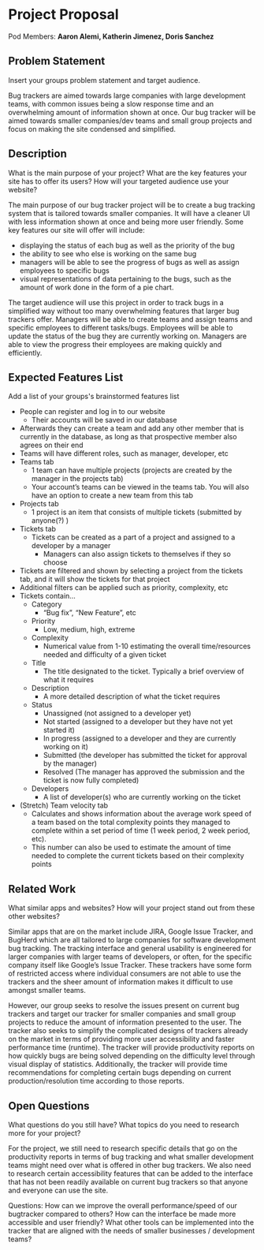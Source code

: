 # Project Proposal

Pod Members: **Aaron Alemi, Katherin Jimenez, Doris Sanchez**

## Problem Statement

Insert your groups problem statement and target audience.

Bug trackers are aimed towards large companies with large development teams, with common issues being a slow response time and an overwhelming amount of information shown at once. Our bug tracker will be aimed towards smaller companies/dev teams and small group projects and focus on making the site condensed and simplified.

## Description

What is the main purpose of your project? What are the key features your site has to offer its users? How will your targeted audience use your website?

The main purpose of our bug tracker project will be to create a bug tracking system that is tailored towards smaller companies. It will have a cleaner UI with less information shown at once and being more user friendly. Some key features our site will offer will include: 

* displaying the status of each bug as well as the priority of the bug
* the ability to see who else is working on the same bug
* managers will be able to see the progress of bugs as well as assign employees to specific bugs
* visual representations of data pertaining to the bugs, such as the amount of work done in the form of a pie chart. 

The target audience will use this project in order to track bugs in a simplified way without too many overwhelming features that larger bug trackers offer. Managers will be able to create teams and assign teams and specific employees to different tasks/bugs. Employees will be able to update the status of the bug they are currently working on. Managers are able to view the progress their employees are making quickly and efficiently. 


## Expected Features List

Add a list of your groups's brainstormed features list

* People can register and log in to our website
    * Their accounts will be saved in our database
* Afterwards they can create a team and add any other member that is currently in the database, as long as that prospective member also agrees on their end
* Teams will have different roles, such as manager, developer, etc
* Teams tab
    * 1 team can have multiple projects (projects are created by the manager in the projects tab)
    * Your account’s teams can be viewed in the teams tab. You will also have an option to create a new team from this tab
* Projects tab
    * 1 project is an item that consists of multiple tickets (submitted by anyone(?) )
* Tickets tab
    * Tickets can be created as a part of a project and assigned to a developer by a manager
        * Managers can also assign tickets to themselves if they so choose
* Tickets are filtered and shown by selecting a project from the tickets tab, and it will show the tickets for that project
* Additional filters can be applied such as priority, complexity, etc
* Tickets contain…
    * Category
        * “Bug fix”, “New Feature”, etc
    * Priority
        * Low, medium, high, extreme
    * Complexity
        * Numerical value from 1-10 estimating the overall time/resources needed and difficulty of a given ticket
    * Title
        * The title designated to the ticket. Typically a brief overview of what it requires
    * Description
        * A more detailed description of what the ticket requires
    * Status
        * Unassigned (not assigned to a developer yet) 
        * Not started (assigned to a developer but they have not yet started it)
        * In progress (assigned to a developer and they are currently working on it)
        * Submitted (the developer has submitted the ticket for approval by the manager)
        * Resolved (The manager has approved the submission and the ticket is now fully completed)
    * Developers
        * A list of developer(s) who are currently working on the ticket
* (Stretch) Team velocity tab
    * Calculates and shows information about the average work speed of a team based on the total complexity points they managed to complete within a set period of time (1 week period, 2 week period, etc). 
    * This number can also be used to estimate the amount of time needed to complete the current tickets based on their complexity points


## Related Work

What similar apps and websites? How will your project stand out from these other websites?

Similar apps that are on the market include JIRA, Google Issue Tracker, and BugHerd which are all tailored to large companies for software development bug tracking. The tracking interface and general usability is engineered for larger companies with larger teams of developers, or often, for the specific company itself like Google’s Issue Tracker. These trackers have some form of restricted access where individual consumers are not able to use the trackers and the sheer amount of information makes it difficult to use amongst smaller teams. 

However, our group seeks to resolve the issues present on current bug trackers and target our tracker for smaller companies and small group projects to reduce the amount of information presented to the user. The tracker also seeks to simplify the complicated designs of trackers already on the market in terms of providing more user accessibility and faster performance time (runtime). The tracker will provide productivity reports on how quickly bugs are being solved depending on the difficulty level through visual display of statistics. Additionally, the tracker will provide time recommendations for completing certain bugs depending on current production/resolution time according to those reports.


## Open Questions

What questions do you still have? What topics do you need to research more for your project?

For the project, we still need to research specific details that go on the productivity reports in terms of bug tracking and what smaller development teams might need over what is offered in other bug trackers. We also need to research certain accessibility features that can be added to the interface that has not been readily available on current bug trackers so that anyone and everyone can use the site.

Questions:
How can we improve the overall performance/speed of our bugtracker compared to others?
How can the interface be made more accessible and user friendly?
What other tools can be implemented into the tracker that are aligned with the needs of smaller businesses / development teams?

